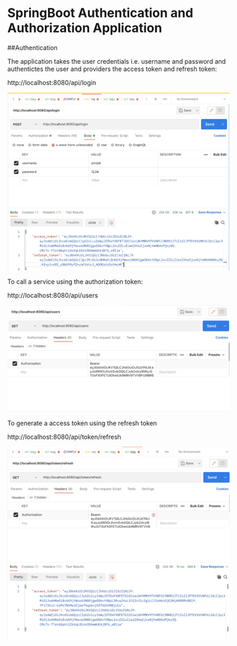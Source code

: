 # SpringBoot Authentication and Authorization Application

##Authentication

The application takes the user credentials i.e. username and password and authentictes the user and providers the access token and refresh token:

http://localhost:8080/api/login

![Authentication](images/Authentication.png)


To call a service using the authorization token:

http://localhost:8080/api/users

![Accessig Resource](images/AccessingResource.png)


To generate a access token using the refresh token

http://localhost:8080/api/token/refresh

![Using Refresh Token](images/RefreshToken.png)

